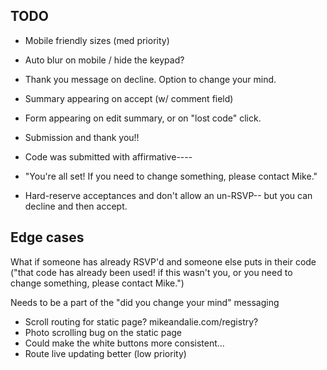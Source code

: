 TODO
----

* Mobile friendly sizes (med priority)
* Auto blur on mobile / hide the keypad?

* Thank you message on decline. Option to change your mind.
* Summary appearing on accept (w/ comment field)
* Form appearing on edit summary, or on "lost code" click.
* Submission and thank you!!

* Code was submitted with affirmative----
* "You're all set! If you need to change something, please contact Mike."
* Hard-reserve acceptances and don't allow an un-RSVP-- but you can decline and then accept.



Edge cases
----------

What if someone has already RSVP'd and someone else puts in their code ("that code has already been used! if this wasn't you, or you need to change something, please contact Mike.")

Needs to be a part of the "did you change your mind" messaging

* Scroll routing for static page? mikeandalie.com/registry?
* Photo scrolling bug on the static page
* Could make the white buttons more consistent...
* Route live updating better (low priority)